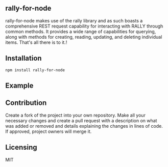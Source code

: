 ## rally-for-node

rally-for-node makes use of the rally library and as such boasts a comprehensive REST request capability for interacting with RALLY through common methods. It provides a wide range of capabilities for querying, along with methods for creating, reading, updating, and deleting individual items. That's all there is to it.!

## Installation

`npm install rally-for-node`


## Example



## Contribution

Create a fork of the project into your own repository. Make all your necessary changes and create a pull request with a description on what was added or removed and details explaining the changes in lines of code. If approved, project owners will merge it.

## Licensing

MIT
